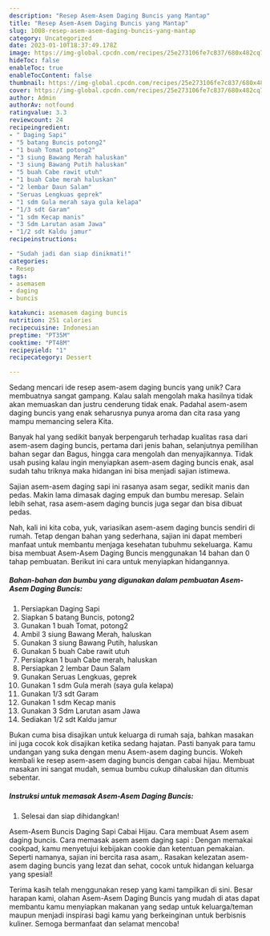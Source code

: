 ```yaml
---
description: "Resep Asem-Asem Daging Buncis yang Mantap"
title: "Resep Asem-Asem Daging Buncis yang Mantap"
slug: 1008-resep-asem-asem-daging-buncis-yang-mantap
category: Uncategorized
date: 2023-01-10T18:37:49.178Z
image: https://img-global.cpcdn.com/recipes/25e273106fe7c837/680x482cq70/asem-asem-daging-buncis-foto-resep-utama.jpg
hideToc: false
enableToc: true
enableTocContent: false
thumbnail: https://img-global.cpcdn.com/recipes/25e273106fe7c837/680x482cq70/asem-asem-daging-buncis-foto-resep-utama.jpg
cover: https://img-global.cpcdn.com/recipes/25e273106fe7c837/680x482cq70/asem-asem-daging-buncis-foto-resep-utama.jpg
author: Admin
authorAv: notfound
ratingvalue: 3.3
reviewcount: 24
recipeingredient:
- " Daging Sapi"
- "5 batang Buncis potong2"
- "1 buah Tomat potong2"
- "3 siung Bawang Merah haluskan"
- "3 siung Bawang Putih haluskan"
- "5 buah Cabe rawit utuh"
- "1 buah Cabe merah haluskan"
- "2 lembar Daun Salam"
- "Seruas Lengkuas geprek"
- "1 sdm Gula merah saya gula kelapa"
- "1/3 sdt Garam"
- "1 sdm Kecap manis"
- "3 Sdm Larutan asam Jawa"
- "1/2 sdt Kaldu jamur"
recipeinstructions:

- "Sudah jadi dan siap dinikmati!"
categories:
- Resep
tags:
- asemasem
- daging
- buncis

katakunci: asemasem daging buncis 
nutrition: 251 calories
recipecuisine: Indonesian
preptime: "PT35M"
cooktime: "PT48M"
recipeyield: "1"
recipecategory: Dessert

---
```





Sedang mencari ide resep asem-asem daging buncis yang unik? Cara membuatnya sangat gampang. Kalau salah mengolah maka hasilnya tidak akan memuaskan dan justru cenderung tidak enak. Padahal asem-asem daging buncis yang enak seharusnya punya aroma dan cita rasa yang mampu memancing selera Kita.





Banyak hal yang sedikit banyak berpengaruh terhadap kualitas rasa dari asem-asem daging buncis, pertama dari jenis bahan, selanjutnya pemilihan bahan segar dan Bagus, hingga cara mengolah dan menyajikannya. Tidak usah pusing kalau ingin menyiapkan asem-asem daging buncis enak,      asal sudah tahu triknya maka hidangan ini bisa menjadi sajian istimewa.














Sajian asem-asem daging sapi ini rasanya asam segar, sedikit manis dan pedas. Makin lama dimasak daging empuk dan bumbu meresap. Selain lebih sehat, rasa asem-asem daging buncis juga segar dan bisa dibuat pedas.






Nah, kali ini kita coba, yuk, variasikan asem-asem daging buncis sendiri di rumah. Tetap dengan bahan yang sederhana, sajian ini dapat memberi manfaat untuk membantu menjaga kesehatan tubuhmu sekeluarga. Kamu bisa membuat Asem-Asem Daging Buncis menggunakan 14 bahan dan 0 tahap pembuatan. Berikut ini cara untuk menyiapkan hidangannya.

<!--inarticleads1-->

##### Bahan-bahan dan bumbu yang digunakan dalam pembuatan Asem-Asem Daging Buncis:

1. Persiapkan  Daging Sapi
1. Siapkan 5 batang Buncis, potong2
1. Gunakan 1 buah Tomat, potong2
1. Ambil 3 siung Bawang Merah, haluskan
1. Gunakan 3 siung Bawang Putih, haluskan
1. Gunakan 5 buah Cabe rawit utuh
1. Persiapkan 1 buah Cabe merah, haluskan
1. Persiapkan 2 lembar Daun Salam
1. Gunakan Seruas Lengkuas, geprek
1. Gunakan 1 sdm Gula merah (saya gula kelapa)
1. Gunakan 1/3 sdt Garam
1. Gunakan 1 sdm Kecap manis
1. Gunakan 3 Sdm Larutan asam Jawa
1. Sediakan 1/2 sdt Kaldu jamur


Bukan cuma bisa disajikan untuk keluarga di rumah saja, bahkan masakan ini juga cocok kok disajikan ketika sedang hajatan. Pasti banyak para tamu undangan yang suka dengan menu Asem-asem daging buncis. Wokeh kembali ke resep asem-asem daging buncis dengan cabai hijau. Membuat masakan ini sangat mudah, semua bumbu cukup dihaluskan dan ditumis sebentar. 

<!--inarticleads2-->

##### Instruksi untuk memasak Asem-Asem Daging Buncis:


1. Selesai dan siap dihidangkan!

Asem-Asem Buncis Daging Sapi Cabai Hijau. Cara membuat Asem asem daging buncis. Cara memasak asem asem daging sapi : Dengan memakai cookpad, kamu menyetujui kebijakan cookie dan ketentuan pemakaian. Seperti namanya, sajian ini bercita rasa asam,. Rasakan kelezatan asem-asem daging buncis yang lezat dan sehat, cocok untuk hidangan keluarga yang spesial! 

Terima kasih telah menggunakan resep yang kami tampilkan di sini. Besar harapan kami, olahan Asem-Asem Daging Buncis yang mudah di atas dapat membantu kamu menyiapkan makanan yang sedap untuk keluarga/teman maupun menjadi inspirasi bagi kamu yang berkeinginan untuk berbisnis kuliner. Semoga bermanfaat dan selamat mencoba!
